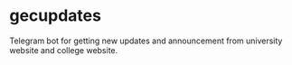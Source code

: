 # gecupdates
Telegram bot for getting new updates and announcement  from university website and college website.
